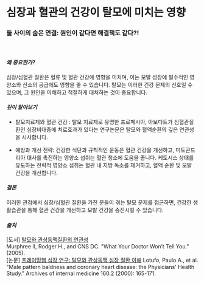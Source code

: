 
# 심장과 혈관의 건강이 탈모에 미치는 영향
  
### 둘 사이의 숨은 연결: 원인이 같다면 해결책도 같다?!   
　  
#### ***왜 중요한가?***   
심장/심혈관 질환은 혈류 및 혈관 건강에 영향을 미치며, 이는 모발 성장에 필수적인 영양소와 산소의 공급에도 영향을 줄 수 있습니다. 탈모는 이러한 건강 문제의 신호일 수 있으며, 그 원인을 이해하고 적절하게 대처하는 것이 중요합니다. 

#### ***깊이 알아보기*** 

- 탈모치료제와 혈관 건강 : 탈모 치료제로 유명한 프로페시아, 아보다트가 심혈관질환인 심장비대증에 치료효과가 있다는 연구논문은 탈모와 혈액순환의 깊은 연관성을 시사합니다. 

- 예방과 개선 전략: 건강한 식단과 규칙적인 운동은 혈관 건강을 개선하고, 미토콘드리아 대사를 촉진하는 영양소 섭취는 혈관 청소에 도움을 줍니다. 케토시스 상태를 유도하는 전략적 영양소 섭취는 혈관 내 지방 독소를 제거하고, 혈액 순환 및 모발 건강을 개선합니다. 

#### ***결론***  
이러한 관점에서 심장/심혈관 질환을 가진 분들이 겪는 탈모 문제를 접근하면, 건강한 생활습관을 통해 혈관 건강을 개선하고 모발 건강을 증진시킬 수 있습니다.

####  ***출처***
[도서] [탈모와 관상동맥질환의 연관성](/m04/m0407/m040721)   
Murphree II, Rodger H., and CNS DC. "What Your Doctor Won’t Tell You." (2005).     
[논문] [프레이밍햄 심장 연구: 탈모와 관상동맥 심장 질환 이해](/m04/m0407)
Lotufo, Paulo A., et al. "Male pattern baldness and coronary heart disease: the Physicians' Health Study." Archives of internal medicine 160.2 (2000): 165-171.
<!--stackedit_data:
eyJoaXN0b3J5IjpbLTQ2NjQ1OTIzOSwtMTI2OTAzODgyOCwtMj
g4NTI4ODY5LDExNzE1NTc3NTQsODE2OTcyMDgzLDQ5NDg0NzQx
MCwxMDA2OTY4NDldfQ==
-->